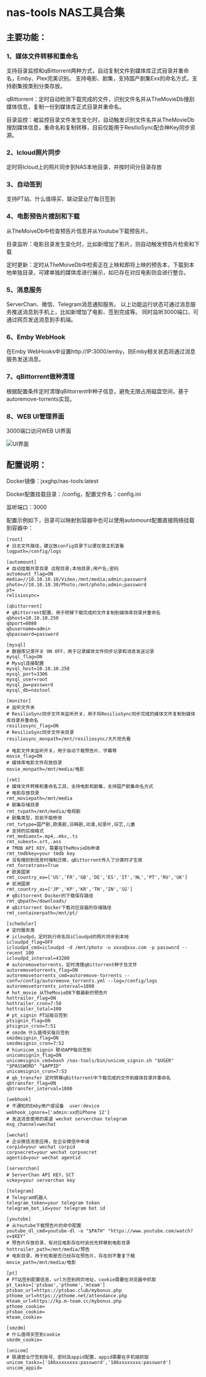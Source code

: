 # nas-tools NAS工具合集
## 主要功能：
### 1、媒体文件转移和重命名
支持目录监控和qBittorrent两种方式，自动复制文件到媒体库正式目录并重命名，Emby、Plex完美识别。
支持电影、剧集，支持国产剧集Exx的命名方式，支持剧集按类别分类存放。

qBittorrent：定时自动检测下载完成的文件，识别文件名并从TheMovieDb搜刮媒体信息，复制一份到媒体库正式目录并重命名。

目录监控：被监控目录文件发生变化时，自动触发识别文件名并从TheMovieDb搜刮媒体信息，重命名和复制转移，目前仅能用于ResilioSync配合神Key同步资源。

### 2、Icloud照片同步
定时将Icloud上的照片同步到NAS本地目录，并按时间分目录存放

### 3、自动签到
支持PT站、什么值得买、联动营业厅每日签到

### 4、电影预告片搜刮和下载
从TheMoiveDb中检查预告片信息并从Youtube下载预告片。

目录监听：电影目录发生变化时，比如新增加了影片，则自动触发预告片检索和下载

定时更新：定时从TheMoiveDb中检索正在上映和即将上映的预告本，下载到本地单独目录，可建单独的媒体库进行展示，如已存在对应电影则会进行整合。

### 5、消息服务
ServerChan、微信、Telegram消息通知服务。 以上功能运行状态可通过消息服务推送消息到手机上，比如新增加了电影、签到完成等。
同时监听3000端口，可通过网页发送消息到手机端。

### 6、Emby WebHook
在Emby WebHooks中设置http://IP:3000/emby，则Emby相关状态将通过消息服务发送消息。

### 7、qBittorrent做种清理
根据配置条件定时清理qBittorrent中种子信息，避免无限占用磁盘空间，基于autoremove-torrents实现。

### 8、WEB UI管理界面
3000端口访问WEB UI界面

![UI界面](https://github.com/jxxghp/nastool/blob/master/nastool.png)

## 配置说明：
Docker镜像：jxxghp/nas-tools:latest

Docker配置挂载目录：/config，配置文件名：config.ini

监听端口：3000

配置示例如下，目录可以映射到容器中也可以使用automount配置直接网络挂载到容器中：
```
[root]
# 日志文件路径，建议放config目录下以便在宿主机查看
logpath=/config/logs

[automount]
# 自动挂载共享目录 远程目录;本地目录;用户名;密码
automount_flag=ON
media=//10.10.10.10/Video;/mnt/media;admin;password
photo=//10.10.10.30/Photo;/mnt/photo;admin;password
pt=
relisiosync=

[qbittorrent]
# qBittorrent配置，用于转移下载完成的文件复制到媒体库目录并重命名
qbhost=10.10.10.250
qbport=8080
qbusername=admin
qbpassword=password

[mysql]
# 数据库记录开关 ON OFF，用于记录媒体文件同步记录和消息发送记录
mysql_flag=ON
# Mysql连接配置
mysql_host=10.10.10.250
mysql_port=3306
mysql_user=root
mysql_pw=password
mysql_db=nastool

[monitor]
# 监听文件夹
# ResilioSync同步文件夹监听开关，用于将ResilioSync同步完成的媒体文件复制到媒体库目录并重命名
resiliosync_flag=ON
# ResilioSync同步文件夹目录
resiliosync_monpath=/mnt/resiliosync/大片抢先看

# 电影文件夹监听开关，用于自动下载预告片、字幕等
movie_flag=ON
# 媒体库电影文件存放目录
movie_monpath=/mnt/media/电影

[rmt]
# 媒体文件转移和重命名工具，支持电影和剧集，支持国产剧集命名方式
# 电影存放目录
rmt_moviepath=/mnt/media
# 剧集存储目录
rmt_tvpath=/mnt/media/电视剧
# 剧集类型，目前不能修改
rmt_tvtype=国产剧,欧美剧,日韩剧,动漫,纪录片,综艺,儿童
# 支持的后缀格式
rmt_mediaext=.mp4,.mkv,.ts
rmt_subext=.srt,.ass
# TMDB API KEY，需要在TheMovieDb申请
rmt_tmdbkey=your tmdb key
# 没有搜刮到信息时强制迁移，qBittorrent传入了分类时才生效
rmt_forcetrans=True
# 欧美国家
rmt_country_ea=['US','FR','GB','DE','ES','IT','NL','PT','RU','UK']
# 亚洲国家
rmt_country_as=['JP','KP','KR','TH','IN','SG']
# qBittorrent Docker的下载保存路径
rmt_qbpath=/downloads/
# qBittorrent Docker下载对应容器的存储路径
rmt_containerpath=/mnt/pt/

[scheduler]
# 定时服务类
# icloudpd，定时执行命名将iCloudpd的照片同步到本地
icloudpd_flag=OFF
icloudpd_cmd=icloudpd -d /mnt/photo -u xxxx@xxx.com -p password --recent 100
icloudpd_interval=43200
# autoremovetorrents，定时清理qBittorrent种子及文件
autoremovetorrents_flag=ON
autoremovetorrents_cmd=autoremove-torrents --conf=/config/autoremove_torrents.yml --log=/config/logs
autoremovetorrents_interval=1800
# hot_movie 从TheMovieDB下载最新的预告片
hottrailer_flag=ON
hottrailer_cron=7:50
hottrailer_total=100
# pt_signin PT站每日签到
ptsignin_flag=ON
ptsignin_cron=7:51
# smzdm 什么值得买每日签到
smzdmsignin_flag=ON
smzdmsignin_cron=7:52
# hiunicom_signin 联动APP每日签到
unicomsignin_flag=ON
unicomsignin_cmd=bash /nas-tools/bin/unicom_signin.sh "$USER" "$PASSWORD" "$APPID"
unicomsignin_cron=7:53
# qb_transfer 定时转移qBittorrent中下载完成的文件到媒体目录并重命名
qbtransfer_flag=ON
qbtransfer_interval=1800

[webhook]
# 不通知的Emby用户或设备  user:device
webhook_ignore=['admin:xx的iPhone 12']
# 发送消息使用的渠道 wechat serverchan telegram
msg_channel=wechat

[wechat]
# 企业微信消息应用，在企业微信中申请
corpid=your wechat corpid
corpsecret=your wechat corpsecret
agentid=your wechat agentid

[serverchan]
# ServerChan API KEY，SCT
sckey=your serverchan key

[telegram]
# Telegram机器人
telegram_token=your telegram token
telegram_bot_id=your telegram bot id

[youtobe]
# 从Youtube下载预告片的命令配置
youtube_dl_cmd=youtube-dl -o "$PATH" "https://www.youtube.com/watch?v=$KEY"
# 预告片存放目录，有对应电影存在时会优先转移到电影目录
hottrailer_path=/mnt/media/预告
# 电影目录，用于检索是否已经存在预告片，存在则不重复下载
movie_path=/mnt/media/电影

[pt]
# PT站签到配置信息，url为签到网页地址，cookie需要在浏览器中抓取
pt_tasks=['ptsbao','pthome','mteam']
ptsbao_url=https://ptsbao.club/mybonus.php
pthome_url=https://pthome.net/attendance.php
mteam_url=https://kp.m-team.cc/mybonus.php
pthome_cookie=
ptsbao_cookie=
mteam_cookie=

[smzdm]
# 什么值得买签到cookie
smzdm_cookie=

[unicom]
# 联通营业厅签到账号、密码及appid配置，appid需要在手机端抓取
unicom_tasks=['186xxxxxxxx:password','186xxxxxxxx:password']
unicom_appid=
```
